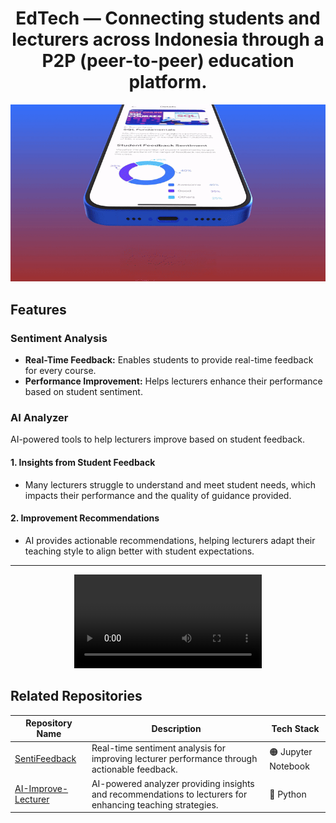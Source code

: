 <h1 align="center">EdTech — Connecting students and lecturers across Indonesia through a P2P (peer-to-peer) education platform.</h1>

<div align="center">
  <img src="https://github.com/Laoode/EdTech-App/blob/main/Banner/banner-iphone.gif" alt="banner">
</div>



## Features

### **Sentiment Analysis**
- **Real-Time Feedback:** 
  Enables students to provide real-time feedback for every course.
- **Performance Improvement:** 
  Helps lecturers enhance their performance based on student sentiment.

### **AI Analyzer**
AI-powered tools to help lecturers improve based on student feedback.

#### **1. Insights from Student Feedback**
- Many lecturers struggle to understand and meet student needs, which impacts their performance and the quality of guidance provided.

#### **2. Improvement Recommendations**
- AI provides actionable recommendations, helping lecturers adapt their teaching style to align better with student expectations.

---

<div align="center">
  <video src="https://github.com/user-attachments/assets/a5510647-15e7-49ce-a892-c4f4ccaff2c1" controls width="300"></video>
</div>

## Related Repositories

| Repository Name                | Description                                                                                  | Tech Stack          |
|--------------------------------|----------------------------------------------------------------------------------------------|---------------------|
| [SentiFeedback](https://github.com/Laoode/SentiFeedback)      | Real-time sentiment analysis for improving lecturer performance through actionable feedback. | 🟠 Jupyter Notebook |
| [AI-Improve-Lecturer](https://github.com/Laoode/AI-Improve-Lecturer) | AI-powered analyzer providing insights and recommendations to lecturers for enhancing teaching strategies. | 🔵  Python |
